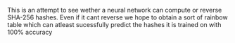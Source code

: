 This is an attempt to see wether a neural network can compute or reverse SHA-256 hashes.
Even if it cant reverse we hope to obtain a sort of rainbow table which can atleast sucessfully predict the hashes it is trained on with 100% accuracy
